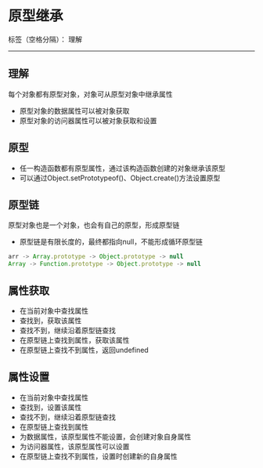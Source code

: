 # 原型继承

标签（空格分隔）： 理解

---

## 理解

每个对象都有原型对象，对象可从原型对象中继承属性

* 原型对象的数据属性可以被对象获取
* 原型对象的访问器属性可以被对象获取和设置

## 原型

* 任一构造函数都有原型属性，通过该构造函数创建的对象继承该原型
* 可以通过Object.setPrototypeof()、Object.create()方法设置原型

## 原型链

原型对象也是一个对象，也会有自己的原型，形成原型链

* 原型链是有限长度的，最终都指向null，不能形成循环原型链

```javascript
arr -> Array.prototype -> Object.prototype -> null
Array -> Function.prototype -> Object.prototype -> null
```

## 属性获取

* 在当前对象中查找属性
 * 查找到，获取该属性
 * 查找不到，继续沿着原型链查找
* 在原型链上查找到属性，获取该属性
* 在原型链上查找不到属性，返回undefined

## 属性设置

* 在当前对象中查找属性
 * 查找到，设置该属性
 * 查找不到，继续沿着原型链查找
* 在原型链上查找到属性
 * 为数据属性，该原型属性不能设置，会创建对象自身属性
 * 为访问器属性，该原型属性可以设置
* 在原型链上查找不到属性，设置时创建新的自身属性
